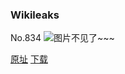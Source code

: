 ### Wikileaks
No.834
![图片不见了~~~](https://imgs.xkcd.com/comics/wikileaks.png)

[原址](https://xkcd.com//834) [下载](https://imgs.xkcd.com/comics/wikileaks.png)

